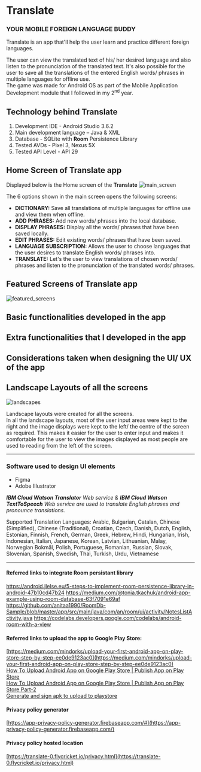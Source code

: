 # Translate

### YOUR MOBILE FOREIGN LANGUAGE BUDDY

Translate is an app that'll help the user learn and practice different foreign languages.

The user can view the translated text of his/ her desired language and also listen to the pronunciation of the translated text. It's also possible for the user to save all the translations of the entered English words/ phrases in multiple languages for offline use.
</br>The game was made for Android OS as part of the Mobile Application Development module that I followed in my 2<sup>nd</sup> year.

## Technology behind Translate
1. Development IDE - Android Studio 3.6.2
2. Main development language – Java &amp; XML
3. Database - SQLite with **Room** Persistence Library
4. Tested AVDs - Pixel 3, Nexus 5X
5. Tested API Level - API 29


## Home Screen of Translate app
Displayed below is the Home screen of the **Translate**
![main_screen](docs/resources/main_screen.png)

The 6 options shown in the main screen opens the following screens:
- **DICTIONARY:** Save all translations of multiple languages for offline use and view them when offline.
- **ADD PHRASES:** Add new words/ phrases into the local database.
- **DISPLAY PHRASES:** Display all the words/ phrases that have been saved locally.
- **EDIT PHRASES:** Edit existing words/ phrases that have been saved.
- **LANGUAGE SUBSCRIPTION:** Allows the user to choose languages that the user desires to translate English words/ phrases into.
- **TRANSLATE:** Let's the user to view translations of chosen words/ phrases and listen to the pronunciation of the translated words/ phrases.

## Featured Screens of Translate app
![featured_screens](docs/resources/featured_screens.png)

## Basic functionalities developed in the app


## Extra functionalities that I developed in the app


## Considerations taken when designing the UI/ UX of the app


## Landscape Layouts of all the screens
![landscapes](docs/resources/landscapes.png)

Landscape layouts were created for all the screens.
<br/>In all the landscape layouts, most of the user input areas were kept to the right and the image displays were kept to the left/ the centre of the screen as required. This makes it easier for the user to enter input and makes it comfortable for the user to view the images displayed as most people are used to reading from the left of the screen.

---


### Software used to design UI elements
- Figma
- Adobe Illustrator 
 
 
 _**IBM Cloud Watson Translator** Web service & **IBM Cloud Watson TextToSpeech** Web service are used to translate English phrases and pronounce translations._
 
 Supported Translation Languages:
Arabic, Bulgarian, Catalan, Chinese (Simplified), Chinese (Traditional), Croatian, Czech, Danish, Dutch, English, Estonian, Finnish, French, German, Greek, Hebrew, Hindi, Hungarian, Irish, Indonesian, Italian, Japanese, Korean, Latvian, Lithuanian, Malay, Norwegian Bokmål, Polish, Portuguese, Romanian, Russian, Slovak, Slovenian, Spanish, Swedish, Thai, Turkish, Urdu, Vietnamese
 
 ---
 
#### Referred links to integrate Room persistant library 
https://android.jlelse.eu/5-steps-to-implement-room-persistence-library-in-android-47b10cd47b24
https://medium.com/@tonia.tkachuk/android-app-example-using-room-database-63f7091e69af
https://github.com/anitaa1990/RoomDb-Sample/blob/master/app/src/main/java/com/an/room/ui/activity/NotesListActivity.java
https://codelabs.developers.google.com/codelabs/android-room-with-a-view

 
#### Referred links to upload the app to Google Play Store:
[https://medium.com/mindorks/upload-your-first-android-app-on-play-store-step-by-step-ee0de9123ac0](https://medium.com/mindorks/upload-your-first-android-app-on-play-store-step-by-step-ee0de9123ac0)
</br>[How To Upload Android App on Google Play Store | Publish App on Play Store](https://www.youtube.com/watch?v=8v0r_6mYgF8)
</br>[How To Upload Android App on Google Play Store | Publish App on Play Store Part-2](https://www.youtube.com/watch?v=YWfKnswgd4k)
<br/>[Generate and sign apk to upload to playstore](https://developer.android.com/studio/publish/app-signing#sign-apk)

#### Privacy policy generator
[https://app-privacy-policy-generator.firebaseapp.com/#](https://app-privacy-policy-generator.firebaseapp.com/)

#### Privacy policy hosted location
[https://translate-0.flycricket.io/privacy.html](https://translate-0.flycricket.io/privacy.html)
